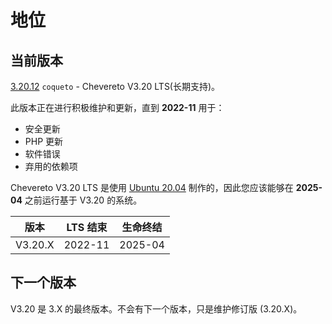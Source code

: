 # 地位

## 当前版本

[3.20.12](https://releases.chevereto.com/3.X/3.20/3.20.12.html) `coqueto` - Chevereto V3.20 LTS(长期支持)。

此版本正在进行积极维护和更新，直到 **2022-11** 用于：

* 安全更新
* PHP 更新
* 软件错误
* 弃用的依赖项

Chevereto V3.20 LTS 是使用 [Ubuntu 20.04](https://wiki.ubuntu.com/Releases) 制作的，因此您应该能够在 **2025-04** 之前运行基于 V3.20 的系统。

|版本 | LTS 结束 |生命终结 |
| ------- | ---------- | ----------- |
| V3.20.X | 2022-11 | 2025-04 |

## 下一个版本

V3.20 是 3.X 的最终版本。不会有下一个版本，只是维护修订版 (3.20.X)。
